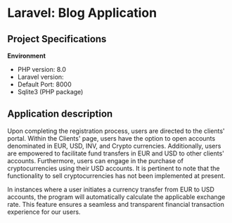 # Laravel: Blog Application

## Project Specifications

**Environment**
- PHP version: 8.0
- Laravel version:
- Default Port: 8000
- Sqlite3 (PHP package)

## Application description


Upon completing the registration process, users are directed to the clients' portal. Within the Clients' page, users have the option to open accounts denominated in EUR, USD, INV, and Crypto currencies. Additionally, users are empowered to facilitate fund transfers in EUR and USD to other clients' accounts. Furthermore, users can engage in the purchase of cryptocurrencies using their USD accounts. It is pertinent to note that the functionality to sell cryptocurrencies has not been implemented at present.

In instances where a user initiates a currency transfer from EUR to USD accounts, the program will automatically calculate the applicable exchange rate. This feature ensures a seamless and transparent financial transaction experience for our users.
